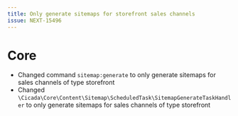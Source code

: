 ```yaml
---
title: Only generate sitemaps for storefront sales channels
issue: NEXT-15496
---
```

# Core
* Changed command `sitemap:generate` to only generate sitemaps for sales channels of type storefront
* Changed `\Cicada\Core\Content\Sitemap\ScheduledTask\SitemapGenerateTaskHandler` to only generate sitemaps for sales channels of type storefront
